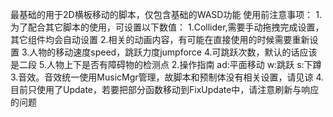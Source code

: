 最基础的用于2D横板移动的脚本，仅包含基础的WASD功能
使用前注意事项：
1.为了配合其它脚本的使用，可设置以下数值：
    1.Collider,需要手动拖拽完成设置，其它组件均会自动设置
    2.相关的动画内容，有可能在直接使用的时候需要重新设置
    3.人物的移动速度speed，跳跃力度jumpforce
    4.可跳跃次数，默认的话应该是二段
    5.人物上下是否有障碍物的检测点
2.操作指南
    ad:平面移动
    w:跳跃
    s:下蹲
3.音效。音效统一使用MusicMgr管理，故脚本和预制体没有相关设置，请见谅
4.目前只使用了Update，若要把部分函数移动到FixUpdate中，请注意刷新与响应的问题